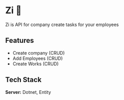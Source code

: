 # Zi 📝  
  Zi is API for company create tasks for your employees

## Features  
- Create company (CRUD)
- Add Employees (CRUD)
- Create Works (CRUD)

## Tech Stack  
**Server:** Dotnet, Entity


